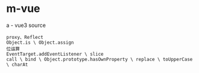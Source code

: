 # m-vue
a - vue3 source

```
proxy、Reflect
Object.is \ Object.assign
位运算
EventTarget.addEventListener \ slice
call \ bind \ Object.prototype.hasOwnProperty \ replace \ toUpperCase \ charAt
```